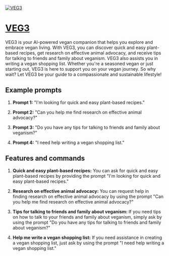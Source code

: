 [![VEG3](https://files.oaiusercontent.com/file-sFvTCcB8crPURY6R3m7fkTs2?se=2123-10-17T02%3A34%3A00Z&sp=r&sv=2021-08-06&sr=b&rscc=max-age%3D31536000%2C%20immutable&rscd=attachment%3B%20filename%3DVEG3%2520mascot.png&sig=AF%2B7k59KeVKlXxp3c%2BYbrQshURWyFgO4zrxdWDZ2gSw%3D)](https://chat.openai.com/g/g-9MoGfucEe-veg3)

# [VEG3](https://chat.openai.com/g/g-9MoGfucEe-veg3)

VEG3 is your AI-powered vegan companion that helps you explore and embrace vegan living. With VEG3, you can discover quick and easy plant-based recipes, get research on effective animal advocacy, and receive tips for talking to friends and family about veganism. VEG3 also assists you in writing a vegan shopping list. Whether you're a seasoned vegan or just starting out, VEG3 is here to support you on your vegan journey. So why wait? Let VEG3 be your guide to a compassionate and sustainable lifestyle!

## Example prompts

1. **Prompt 1:** "I'm looking for quick and easy plant-based recipes."

2. **Prompt 2:** "Can you help me find research on effective animal advocacy?"

3. **Prompt 3:** "Do you have any tips for talking to friends and family about veganism?"

4. **Prompt 4:** "I need help writing a vegan shopping list."

## Features and commands

1. **Quick and easy plant-based recipes:** You can ask for quick and easy plant-based recipes by providing the prompt "I'm looking for quick and easy plant-based recipes."

2. **Research on effective animal advocacy:** You can request help in finding research on effective animal advocacy by using the prompt "Can you help me find research on effective animal advocacy?"

3. **Tips for talking to friends and family about veganism:** If you need tips on how to talk to your friends and family about veganism, simply ask by using the prompt "Do you have any tips for talking to friends and family about veganism?"

4. **Help me write a vegan shopping list:** If you need assistance in creating a vegan shopping list, just ask by using the prompt "I need help writing a vegan shopping list."